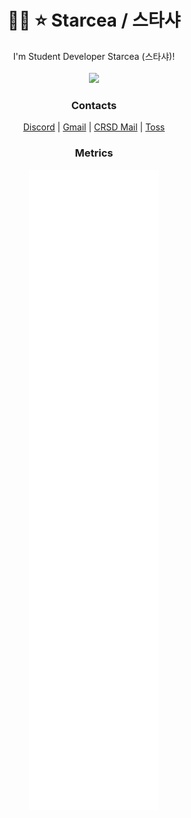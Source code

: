 <h1 align="center">🏳️‍⚧️ ⭐ Starcea / 스타샤</h1>
<p align="center">
  I'm Student Developer Starcea (스타샤)!
  <br>
  <br>
  <a href="https://solved.ac/starcea">
    <img src="http://mazassumnida.wtf/api/v2/generate_badge?boj=starcea">
  </a>
</p>

<h3 align="center">Contacts</h3>
<p align="center">
  <a href="https://discord.gg/APKV8NF8Wd">Discord</a>
  |
  <a href="mailto:stardev.uwu@gmail.com">Gmail</a>
  |
  <a href="mailto:star@crsd.team">CRSD Mail</a>
  |
  <a href="https://toss.me/starcea">Toss</a>
</p>



<h3 align="center">Metrics</h3>
<p align="center">
  <a href="https://github.com/lowlighter/metrics">
    <img src="/github-metrics.svg">
  </a>
</p>

